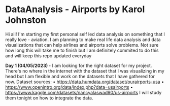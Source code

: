 # DataAnalysis - Airports by Karol Johnston

Hi all! I'm starting my first personal self led data analysis on something that I really love - aviation. 
I am planning to make real life data analysis and data visualizations that can help airlines and airports solve problems. 
Not sure how long this will take me to finish but I am definitely commited to do this and will keep this repo updated everyday

<b> Day 1 (04/05/2023) </b> - I am looking for the right dataset for my project. There's no where in the internet with the dataset that I was visualizing in my head but I am flexible and work on the datasets that I have gathered for now. 
Dataset sources: 
• https://data.humdata.org/dataset/ourairports-usa
• https://www.openintro.org/data/index.php?data=usairports
• https://www.kaggle.com/datasets/nancyalaswad90/us-airports
I will study them tonight on how to integrate the data.
